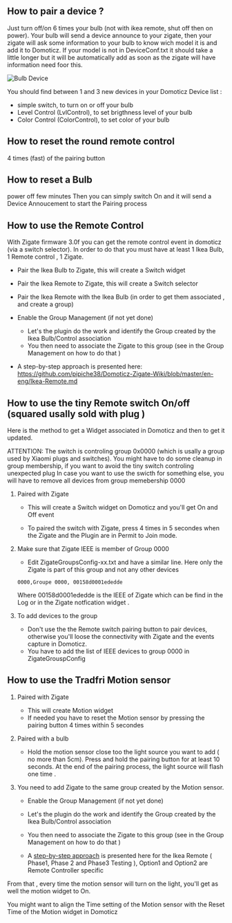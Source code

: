 ## How to pair a device ?
Just turn off/on 6 times your bulb (not with ikea remote, shut off then on power). Your bulb will send a device announce to your zigate, then your zigate will ask some information to your bulb to know wich model it is and add it to Domoticz. If your model is not in DeviceConf.txt it should take a little longer but it will be automatically add as soon as the zigate will have information need foor this.

![Bulb Device](https://github.com/pipiche38/Domoticz-Zigate-Wiki/blob/master/Images/Zigate-Bulb-Device.png)

You should find between 1 and 3 new devices in your Domoticz Device list :

* simple switch, to turn on or off your bulb
* Level Control (LvlControl), to set brigthness level of your bulb
* Color Control (ColorControl), to set color of your bulb


## How to reset the round remote control
4 times (fast) of the pairing button

## How to reset a Bulb
power off few minutes
Then you can simply switch On and it will send a Device Annoucement to start the Pairing process

## How to use the Remote Control 
With Zigate firmware 3.0f you can get the remote control event in domoticz (via a switch selector). In order to do that you must have at least 1 Ikea Bulb, 1 Remote control , 1 Zigate.
* Pair the Ikea Bulb to Zigate, this will create a Switch widget
* Pair the Ikea Remote to Zigate, this will create a Switch selector
* Pair the Ikea Remote with the Ikea Bulb (in order to get them associated , and create a group)
* Enable the Group Management (if not yet done)
  * Let's the plugin do the work and identify the Group created by the Ikea Bulb/Control association
  * You then need to associate the Zigate to this group (see in the Group Management on how to do that )
  
* A step-by-step approach is presented here: https://github.com/pipiche38/Domoticz-Zigate-Wiki/blob/master/en-eng/Ikea-Remote.md

## How to use the tiny Remote switch On/off (squared usally sold with plug )

Here is the method to get a Widget associated in Domoticz and then to get it updated.

ATTENTION: 
The switch is controling group 0x0000 (which is usally a group used by Xiaomi plugs and switches).  You might have to do some cleanup in group membership, if you want to avoid the tiny switch controling unexpected plug 
In case you want to use the swicth for something else, you will have to remove all devices from group memebership 0000

1. Paired with Zigate
   
   * This will create a Switch widget on Domoticz and you'll get On and Off event
   
   * To paired the switch with Zigate, press 4 times in 5 secondes when the Zigate and the Plugin are in Permit to Join mode.
   

1. Make sure that Zigate IEEE is member of Group 0000

   * Edit ZigateGroupsConfig-xx.txt and have a similar line. Here only the Zigate is part of this group and not any other devices
   
   ```
   0000,Groupe 0000, 00158d0001ededde
   ```
   
   Where 00158d0001ededde is the IEEE of Zigate which can be find in the Log or in the Zigate notfication widget .
   
1. To add devices to the group

   * Don't use the the Remote switch pairing button to pair devices, otherwise you'll loose the connectivity with Zigate and the events capture in Domoticz.
   * You have to add the list of IEEE devices to group 0000 in ZigateGrouspConfig

## How to use the Tradfri Motion sensor

1. Paired with Zigate

   * This will create Motion widget
   * If needed you have to reset the Motion sensor by pressing the pairing button 4 times within 5 secondes
   
1. Paired with a bulb 

   * Hold the motion sensor close too the light source you want to add ( no more than 5cm). Press and hold the pairing button for at least 10 seconds. At the end of the pairing process, the light source will flash one time .
   
1. You need to add Zigate to the same group created by the Motion sensor.
   * Enable the Group Management (if not yet done)
   * Let's the plugin do the work and identify the Group created by the Ikea Bulb/Control association
   * You then need to associate the Zigate to this group (see in the Group Management on how to do that )
  
   * A [step-by-step approach](https://github.com/pipiche38/Domoticz-Zigate-Wiki/blob/master/en-eng/Ikea-Remote.md) is presented here for the Ikea Remote ( Phase1, Phase 2 and Phase3 Testing ), Option1 and Option2 are Remote Controller specific 

From that , every time the motion sensor will turn on the light, you'll get as well the motion widget to On.

You might want to align the Time setting of the Motion sensor with the Reset Time of the Motion widget in Domoticz
